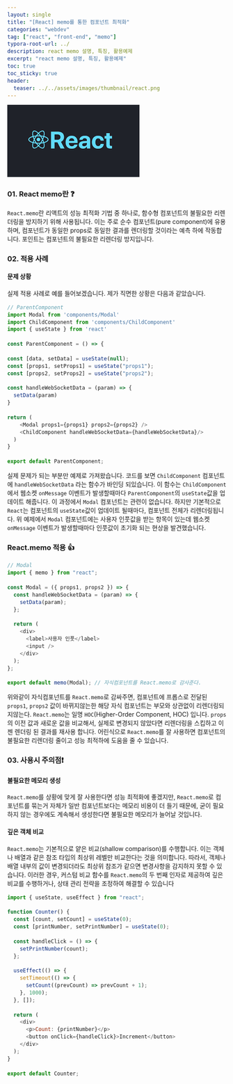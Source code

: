 ```yaml
---
layout: single
title: "[React] memo를 통한 컴포넌트 최적화"
categories: "webdev"
tag: ["react", "front-end", "memo"]
typora-root-url: ../
description: react memo 설명, 특징, 활용예제
excerpt: "react memo 설명, 특징, 활용예제"
toc: true
toc_sticky: true
header:
  teaser: ../../assets/images/thumbnail/react.png
---
```


![React 썸네일](../../assets/images/thumbnail/react.png)

### 01. React memo란 ❓

<code>React.memo</code>란 리액트의 성능 최적화 기법 중 하나로, 함수형 컴포넌트의 불필요한 리렌더링을 방지하기 위해 사용됩니다. 이는 주로 순수 컴포넌트(pure component)에 유용하며, 컴포넌트가 동일한 props로 동일한 결과를 렌더링할 것이라는 예측 하에 작동합니다. 포인트는 컴포넌트의 불필요한 리렌더링 방지입니다.
<br />

### 02. 적용 사례

#### 문제 상황

실제 적용 사례로 예를 들어보겠습니다. 제가 직면한 상황은 다음과 같았습니다.

```javascript
// ParentComponent
import Modal from 'components/Modal'
import ChildComponent from 'components/ChildComponent'
import { useState } from 'react'

const ParentComponent = () => {

const [data, setData] = useState(null);
const [props1, setProps1] = useState("props1");
const [props2, setProps2] = useState("props2");

const handleWebSocketData = (param) => {
  setData(param)
}

return (
    <Modal props1={props1} props2={props2} />
    <ChildComponent handleWebSocketData={handleWebSocketData}/>
  )
}

export default ParentComponent;

```

실제 문제가 되는 부분만 예제로 가져왔습니다. 코드를 보면 <code>ChildComponent</code> 컴포넌트에 <code>handleWebSocketData</code> 라는 함수가 바인딩 되있습니다. 이 함수는 <code>ChildComponent</code>에서 웹소켓 <code>onMessage</code> 이벤트가 발생할때마다 <code>ParentComponent</code>의 <code>useState</code>값을 업데이트 해줍니다. 이 과정에서 <code>Modal</code> 컴포넌트는 관련이 없습니다. 하지만 기본적으로 <code>React</code>는 컴포넌트의 <code>useState</code>값이 업데이트 될때마다, 컴포넌트 전체가 리렌더링됩니다. 위 예제에서 <code>Modal</code> 컴포넌트에는 사용자 인풋값을 받는 항목이 있는데 웹소켓 <code>onMessage</code> 이벤트가 발생할때마다 인풋값이 초기화 되는 현상을 발견했습니다.
<br />

### React.memo 적용 👍

```javascript
// Modal
import { memo } from "react";

const Modal = ({ props1, props2 }) => {
  const handleWebSocketData = (param) => {
    setData(param);
  };

  return (
    <div>
      <label>사용자 인풋</label>
      <input />
    </div>
  );
};

export default memo(Modal); // 자식컴포넌트를 React.memo로 감사준다.
```

위와같이 자식컴포넌트를 <code>React.memo</code>로 감싸주면, 컴포넌트에 프롭스로 전달된 <code>props1</code>, <code>props2</code> 값이 바뀌지않는한 해당 자식 컴포넌트는 부모와 상관없이 리렌더링되지않는다. <code>React.memo</code>는 일명 <code>HOC</code>(Higher-Order Component, HOC) 입니다. <code>props</code>의 이전 값과 새로운 값을 비교해서, 실제로 변경되지 않았다면 리렌더링을 스킵하고 이젠 렌더링 된 결과를 재사용 합니다. 어린식으로 <code>React.memo</code>를 잘 사용하면 컴포넌트의 불필요한 리렌더링 줄이고 성능 최적하에 도움을 줄 수 있습니다.
<br />

### 03. 사용시 주의점❗

#### 불필요한 메모리 생성

<code>React.memo</code>를 상황에 맞게 잘 사용한다면 성능 최적화에 좋겠지만, <code>React.memo</code>로 컴포넌트를 묶는거 자체가 일반 컴포넌트보다는 메모리 비용이 더 들기 때문에, 굳이 필요하지 않는 경우에도 계속해서 생성한다면 불필요한 메모리가 늘어날 것입니다.
<br />

#### 깊은 객체 비교

<code>React.memo</code>는 기본적으로 얕은 비교(shallow comparison)를 수행합니다. 이는 객체나 배열과 같은 참조 타입의 최상위 레벨만 비교한다는 것을 의미합니다. 따라서, 객체나 배열 내부의 값이 변경되더라도 최상위 참조가 같으면 변경사항을 감지하지 못할 수 있습니다. 이러한 경우, 커스텀 비교 함수를 <code>React.memo</code>의 두 번째 인자로 제공하여 깊은 비교를 수행하거나, 상태 관리 전략을 조정하여 해결할 수 있습니다

```javascript
import { useState, useEffect } from "react";

function Counter() {
  const [count, setCount] = useState(0);
  const [printNumber, setPrintNumber] = useState(0);

  const handleClick = () => {
    setPrintNumber(count);
  };

  useEffect(() => {
    setTimeout(() => {
      setCount((prevCount) => prevCount + 1);
    }, 1000);
  }, []);

  return (
    <div>
      <p>Count: {printNumber}</p>
      <button onClick={handleClick}>Increment</button>
    </div>
  );
}

export default Counter;
```

